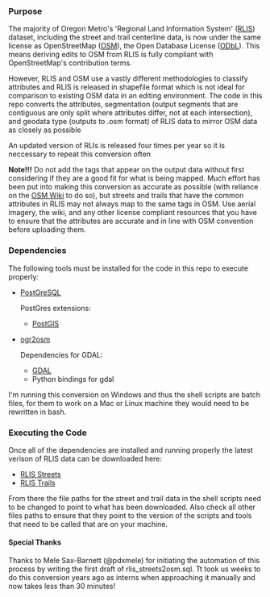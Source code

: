 
### Purpose
The majority of Oregon Metro's 'Regional Land Information System' ([RLIS](http://www.oregonmetro.gov/rlis-live)) dataset, including the street and trail centerline data, is now under the same license as OpenStreetMap ([OSM](osm.org)), the Open Database License ([ODbL](http://opendatacommons.org/licenses/odbl/)).  This means deriving edits to OSM from RLIS is fully compliant with OpenStreetMap's contribution terms.  

However, RLIS and OSM use a vastly different methodologies to classify attributes and RLIS is released in shapefile format which is not ideal for comparison to existing OSM data in an editing environment.  The code in this repo converts the attributes, segmentation (output segments that are contiguous are only split where attributes differ, not at each intersection), and geodata type (outputs to .osm format) of RLIS data to mirror OSM data as closely as possible

An updated version of RLIs is released four times per year so it is neccessary to repeat this conversion often

**Note!!!** Do not add the tags that appear on the output data without first considering if they are a good fit for what is being mapped.  Much effort has been put into making this conversion as accurate as possible (with reliance on the [OSM Wiki](wiki.osm.org) to do so), but streets and trails that have the common attributes in RLIS may not always map to the same tags in OSM.  Use aerial imagery, the wiki, and any other license compliant resources that you have to ensure that the attributes are accurate and in line with OSM convention before uploading them.


### Dependencies
The following tools must be installed for the code in this repo to execute properly:

- [PostGreSQL](http://www.postgresql.org/download/)
	
    PostGres extensions:
    - [PostGIS](http://postgis.net/install/)
- [ogr2osm](https://github.com/pnorman/ogr2osm)
	
    Dependencies for GDAL:
    - [GDAL](http://www.gdal.org/)
    - Python bindings for gdal

I'm running this conversion on Windows and thus the shell scripts are batch files, for them to work on a Mac or Linux machine they would need to be rewritten in bash.

### Executing the Code
Once all of the dependencies are installed and running properly the latest verison of RLIS data can be downloaded here:
- [RLIS Streets](http://rlisdiscovery.oregonmetro.gov/?action=viewDetail&layerID=556)
- [RLIS Trails](http://rlisdiscovery.oregonmetro.gov/?action=viewDetail&layerID=2404)

From there the file paths for the street and trail data in the shell scripts need to be changed to point to what has been downloaded.  Also check all other files paths to ensure that they point to the version of the scripts and tools that need to be called that are on your machine.


#### Special Thanks
Thanks to Mele Sax-Barnett (@pdxmele) for initiating the automation of this process by writing the first draft of rlis_streets2osm.sql.  Tt took us weeks to do this conversion years ago as interns when approaching it manually and now takes less than 30 minutes!